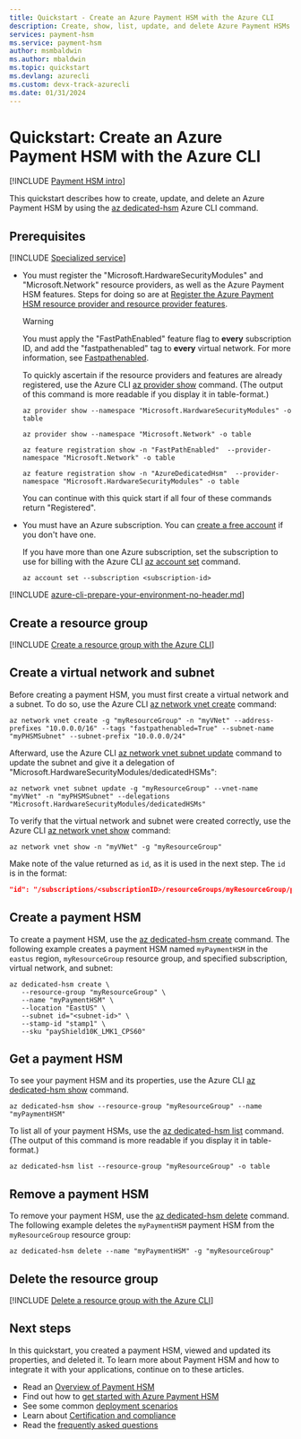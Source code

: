 ```yaml
---
title: Quickstart - Create an Azure Payment HSM with the Azure CLI
description: Create, show, list, update, and delete Azure Payment HSMs by using the Azure CLI.
services: payment-hsm
ms.service: payment-hsm
author: msmbaldwin
ms.author: mbaldwin
ms.topic: quickstart
ms.devlang: azurecli
ms.custom: devx-track-azurecli
ms.date: 01/31/2024
---
```


# Quickstart: Create an Azure Payment HSM with the Azure CLI

[!INCLUDE [Payment HSM intro](./includes/about-payment-hsm.md)]

This quickstart describes how to create, update, and delete an Azure Payment HSM by using the [az dedicated-hsm](/cli/azure/dedicated-hsm) Azure CLI command.

## Prerequisites

[!INCLUDE [Specialized service](../../includes/payment-hsm/specialized-service.md)]

- You must register the "Microsoft.HardwareSecurityModules" and "Microsoft.Network" resource providers, as well as the Azure Payment HSM features. Steps for doing so are at [Register the Azure Payment HSM resource provider and resource provider features](register-payment-hsm-resource-providers.md).

  > [!WARNING]
  > You must apply the "FastPathEnabled" feature flag to **every** subscription ID, and add the "fastpathenabled" tag to **every** virtual network. For more information, see [Fastpathenabled](fastpathenabled.md).

  To quickly ascertain if the resource providers and features are already registered, use the Azure CLI [az provider show](/cli/azure/provider#az-provider-show) command. (The output of this command is more readable if you display it in table-format.)

  ```azurecli-interactive
  az provider show --namespace "Microsoft.HardwareSecurityModules" -o table
  
  az provider show --namespace "Microsoft.Network" -o table
  
  az feature registration show -n "FastPathEnabled"  --provider-namespace "Microsoft.Network" -o table
  
  az feature registration show -n "AzureDedicatedHsm"  --provider-namespace "Microsoft.HardwareSecurityModules" -o table
  ```

  You can continue with this quick start if all four of these commands return "Registered".

- You must have an Azure subscription. You can [create a free account](https://azure.microsoft.com/free/) if you don't have one.
  
  If you have more than one Azure subscription, set the subscription to use for billing with the Azure CLI [az account set](/cli/azure/account#az-account-set) command.
  
  ```azurecli-interactive
  az account set --subscription <subscription-id>
  ```

[!INCLUDE [azure-cli-prepare-your-environment-no-header.md](~/reusable-content/azure-cli/azure-cli-prepare-your-environment-no-header.md)]  

## Create a resource group

[!INCLUDE [Create a resource group with the Azure CLI](../../includes/cli-rg-create.md)]

## Create a virtual network and subnet

Before creating a payment HSM, you must first create a virtual network and a subnet. To do so, use the Azure CLI [az network vnet create](/cli/azure/network/vnet#az-network-vnet-create) command:

```azurecli-interactive
az network vnet create -g "myResourceGroup" -n "myVNet" --address-prefixes "10.0.0.0/16" --tags "fastpathenabled=True" --subnet-name "myPHSMSubnet" --subnet-prefix "10.0.0.0/24"
```

Afterward, use the Azure CLI [az network vnet subnet update](/cli/azure/network/vnet/subnet#az-network-vnet-subnet-create) command to update the subnet and give it a delegation of "Microsoft.HardwareSecurityModules/dedicatedHSMs":

```azurecli-interactive
az network vnet subnet update -g "myResourceGroup" --vnet-name "myVNet" -n "myPHSMSubnet" --delegations "Microsoft.HardwareSecurityModules/dedicatedHSMs"
```

To verify that the virtual network and subnet were created correctly, use the Azure CLI [az network vnet show](/cli/azure/network/vnet) command:

```azurecli-interactive
az network vnet show -n "myVNet" -g "myResourceGroup"
```

Make note of the value returned as `id`, as it is used in the next step.  The `id` is in the format:

```json
"id": "/subscriptions/<subscriptionID>/resourceGroups/myResourceGroup/providers/Microsoft.Network/virtualNetworks/myVNet/subnets/myPHSMSubnet",
```

## Create a payment HSM

To create a payment HSM, use the [az dedicated-hsm create](/cli/azure/dedicated-hsm#az-dedicated-hsm-create) command. The following example creates a payment HSM named `myPaymentHSM` in the `eastus` region, `myResourceGroup` resource group, and specified subscription, virtual network, and subnet:

```azurecli-interactive
az dedicated-hsm create \
   --resource-group "myResourceGroup" \
   --name "myPaymentHSM" \
   --location "EastUS" \
   --subnet id="<subnet-id>" \
   --stamp-id "stamp1" \
   --sku "payShield10K_LMK1_CPS60" 
```

## Get a payment HSM

To see your payment HSM and its properties, use the Azure CLI [az dedicated-hsm show](/cli/azure/dedicated-hsm#az-dedicated-hsm-show) command.

```azurecli-interactive
az dedicated-hsm show --resource-group "myResourceGroup" --name "myPaymentHSM"
```

To list all of your payment HSMs, use the [az dedicated-hsm list](/cli/azure/dedicated-hsm#az-dedicated-hsm-list) command. (The output of this command is more readable if you display it in table-format.)

```azurecli-interactive
az dedicated-hsm list --resource-group "myResourceGroup" -o table
```

## Remove a payment HSM

To remove your payment HSM, use the [az dedicated-hsm delete](/cli/azure/dedicated-hsm#az-dedicated-hsm-delete) command. The following example deletes the `myPaymentHSM` payment HSM from the `myResourceGroup` resource group:

```azurecli-interactive
az dedicated-hsm delete --name "myPaymentHSM" -g "myResourceGroup"
```

## Delete the resource group

[!INCLUDE [Delete a resource group with the Azure CLI](../../includes/cli-rg-delete.md)]

## Next steps

In this quickstart, you created a payment HSM, viewed and updated its properties, and deleted it. To learn more about Payment HSM and how to integrate it with your applications, continue on to these articles.

- Read an [Overview of Payment HSM](overview.md)
- Find out how to [get started with Azure Payment HSM](getting-started.md)
- See some common [deployment scenarios](deployment-scenarios.md)
- Learn about [Certification and compliance](certification-compliance.md)
- Read the [frequently asked questions](faq.yml)
